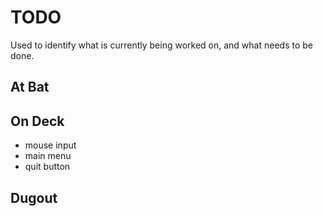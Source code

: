 # TODO

Used to identify what is currently being worked on, and what needs to be done.


## At Bat

## On Deck

- mouse input
- main menu
- quit button

## Dugout